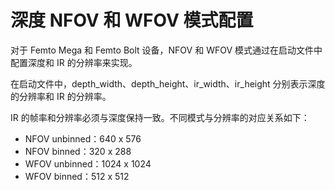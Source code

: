 # 深度 NFOV 和 WFOV 模式配置

对于 Femto Mega 和 Femto Bolt 设备，NFOV 和 WFOV 模式通过在启动文件中配置深度和 IR 的分辨率来实现。

在启动文件中，depth_width、depth_height、ir_width、ir_height 分别表示深度的分辨率和 IR 的分辨率。

IR 的帧率和分辨率必须与深度保持一致。不同模式与分辨率的对应关系如下：

- NFOV unbinned：640 x 576
- NFOV binned：320 x 288
- WFOV unbinned：1024 x 1024
- WFOV binned：512 x 512
